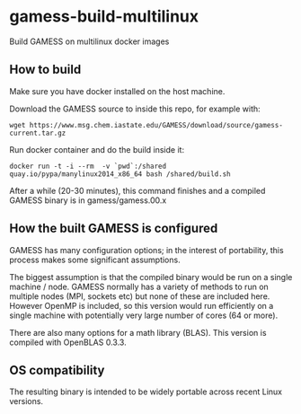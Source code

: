 # gamess-build-multilinux

Build GAMESS on multilinux docker images

## How to build

Make sure you have docker installed on the host machine.

Download the GAMESS source to inside this repo, for example with:
```
wget https://www.msg.chem.iastate.edu/GAMESS/download/source/gamess-current.tar.gz
```

Run docker container and do the build inside it:
```
docker run -t -i --rm  -v `pwd`:/shared quay.io/pypa/manylinux2014_x86_64 bash /shared/build.sh
```

After a while (20-30 minutes), this command finishes and a compiled GAMESS binary is in gamess/gamess.00.x

## How the built GAMESS is configured

GAMESS has many configuration options; in the interest of portability, this process makes some significant assumptions.

The biggest assumption is that the compiled binary would be run on a single machine / node.  GAMESS normally has a variety of methods to run on multiple nodes (MPI, sockets etc) but none of these are included here.
However OpenMP is included, so this version would run efficiently on a single machine with potentially very large number of cores (64 or more).

There are also many options for a math library (BLAS).  This version is compiled with OpenBLAS 0.3.3.

## OS compatibility

The resulting binary is intended to be widely portable across recent Linux versions.  
